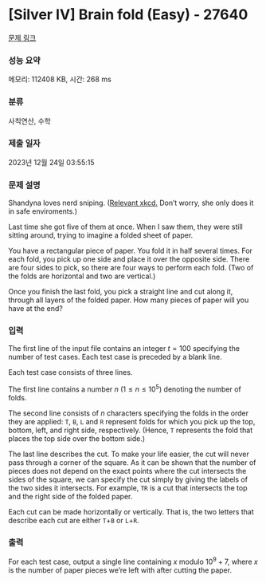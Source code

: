 # [Silver IV] Brain fold (Easy) - 27640 

[문제 링크](https://www.acmicpc.net/problem/27640) 

### 성능 요약

메모리: 112408 KB, 시간: 268 ms

### 분류

사칙연산, 수학

### 제출 일자

2023년 12월 24일 03:55:15

### 문제 설명

<p>Shandyna loves nerd sniping. (<a href="https://xkcd.com/356/">Relevant xkcd.</a> Don’t worry, she only does it in safe enviroments.)</p>

<p>Last time she got five of them at once. When I saw them, they were still sitting around, trying to imagine a folded sheet of paper.</p>

<p>You have a rectangular piece of paper. You fold it in half several times. For each fold, you pick up one side and place it over the opposite side. There are four sides to pick, so there are four ways to perform each fold. (Two of the folds are horizontal and two are vertical.)</p>

<p>Once you finish the last fold, you pick a straight line and cut along it, through all layers of the folded paper. How many pieces of paper will you have at the end?</p>

### 입력 

 <p>The first line of the input file contains an integer <em>t</em> = 100 specifying the number of test cases. Each test case is preceded by a blank line.</p>

<p>Each test case consists of three lines.</p>

<p>The first line contains a number <em>n</em> (1 ≤ <em>n</em> ≤ 10<sup>5</sup>) denoting the number of folds.</p>

<p>The second line consists of <em>n</em> characters specifying the folds in the order they are applied: <code>T</code>, <code>B</code>, <code>L</code> and <code>R</code> represent folds for which you pick up the top, bottom, left, and right side, respectively. (Hence, <code>T</code> represents the fold that places the top side over the bottom side.)</p>

<p>The last line describes the cut. To make your life easier, the cut will never pass through a corner of the square. As it can be shown that the number of pieces does not depend on the exact points where the cut intersects the sides of the square, we can specify the cut simply by giving the labels of the two sides it intersects. For example, <code>TR</code> is a cut that intersects the top and the right side of the folded paper.</p>

<p>Each cut can be made horizontally or vertically. That is, the two letters that describe each cut are either <code>T</code>+<code>B</code> or <code>L</code>+<code>R</code>.</p>

### 출력 

 <p>For each test case, output a single line containing <em>x</em> modulo 10<sup>9</sup> + 7, where <em>x</em> is the number of paper pieces we’re left with after cutting the paper.</p>


